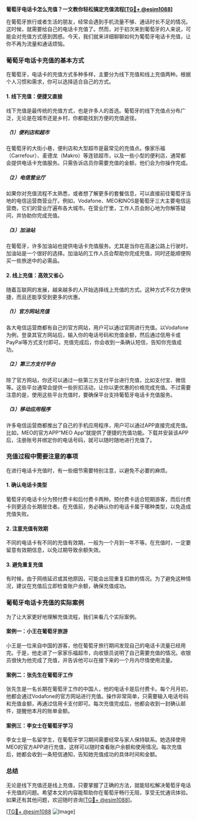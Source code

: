 **葡萄牙电话卡怎么充值？一文教你轻松搞定充值流程[[TG💪+ @esim1088](https://t.me/s/esim1088)]**

在葡萄牙旅行或者生活的朋友，经常会遇到手机流量不够、通话时长不足的情况。这时候，就需要给自己的电话卡充值了。然而，对于初次来到葡萄牙的人来说，可能会对充值方式感到困惑。今天，我们就来详细聊聊如何为葡萄牙电话卡充值，让你不再为流量和通话烦恼。

### 葡萄牙电话卡充值的基本方式

在葡萄牙，电话卡的充值方式多种多样，主要分为线下充值和线上充值两种。根据个人习惯和需求，你可以选择适合自己的方式。

#### 1. 线下充值：便捷又直接

线下充值是最传统的充值方式，也是许多人的首选。葡萄牙的线下充值点分布广泛，无论是在城市还是乡村，你都能找到方便的充值途径。

##### （1）便利店和超市
在葡萄牙的大街小巷，便利店和大型超市是最常见的充值点。像家乐福（Carrefour）、麦德龙（Makro）等连锁超市，以及一些小型的便利店，通常都会提供电话卡充值服务。只需告诉店员你需要充值的金额，他们会为你操作完成。

##### （2）电信营业厅
如果你对充值流程不太熟悉，或者想了解更多的套餐信息，可以直接前往葡萄牙当地的电信运营商营业厅。例如，Vodafone、MEO和NOS是葡萄牙三大主要电信运营商，它们的营业厅遍布各大城市。在营业厅里，工作人员会耐心地为你解答疑问，并协助你完成充值。

##### （3）加油站
在葡萄牙，许多加油站也提供电话卡充值服务。尤其是当你在高速公路上行驶时，加油站是一个很好的选择。加油站的工作人员会帮助你完成充值，同时还能顺便购买一些旅途中的必需品。

#### 2. 线上充值：高效又省心

随着互联网的发展，越来越多的人开始选择线上充值的方式。这种方式不仅方便快捷，而且还能享受到更多的优惠。

##### （1）官方网站充值
各大电信运营商都有自己的官方网站，用户可以通过官网进行充值。以Vodafone为例，登录其官方网站后，输入你的电话号码和充值金额，然后通过信用卡或PayPal等方式支付即可。充值完成后，你会收到一条确认短信，告知你充值成功。

##### （2）第三方支付平台
除了官方网站，你还可以通过一些第三方支付平台进行充值，比如支付宝、微信等。这些平台通常会提供一些折扣活动，让你以更优惠的价格完成充值。不过需要注意的是，使用这些平台充值时，要确保平台支持葡萄牙电话卡充值服务。

##### （3）移动应用程序
许多电信运营商都推出了自己的手机应用程序，用户可以通过APP直接完成充值。比如，MEO的官方APP“MEO App”就提供了便捷的充值功能。下载并安装该APP后，注册账号并绑定你的电话号码，就可以随时随地进行充值了。

### 充值过程中需要注意的事项

在进行电话卡充值时，有一些细节需要特别注意，以避免不必要的麻烦。

#### 1. 确认电话卡类型
葡萄牙的电话卡分为预付费卡和后付费卡两种。预付费卡适合短期游客，而后付费卡则更适合长期居住者。在充值前，务必确认你的电话卡属于哪种类型，以免造成充值失败。

#### 2. 注意充值有效期
不同的电话卡有不同的充值有效期，一般为一个月到一年不等。在充值时，一定要留意有效期信息，以免过期导致余额失效。

#### 3. 避免重复充值
有时候，由于网络延迟或其他原因，可能会出现重复扣款的情况。为了避免这种情况，建议在充值后立即检查账户余额，确保充值成功。

### 葡萄牙电话卡充值的实际案例

为了让大家更好地理解充值流程，我们来看几个实际案例。

#### 案例一：小王在葡萄牙旅游
小王是一位来自中国的游客，他在葡萄牙旅行期间发现自己的电话卡流量已经用完。于是，他走进了一家家乐福超市，向收银员说明了自己需要充值的情况。收银员很快为他完成了充值，并告诉他可以在接下来的一个月内尽情使用流量。

#### 案例二：张先生在葡萄牙工作
张先生是一名长期在葡萄牙工作的中国人，他的电话卡是后付费卡。每个月月初，他都会通过Vodafone的官方网站进行充值。操作非常简单，只需要输入电话号码和充值金额，再通过信用卡支付即可。每次充值完成后，他都会收到一封确认邮件，提醒他本月的账单金额。

#### 案例三：李女士在葡萄牙学习
李女士是一名留学生，在葡萄牙学习期间需要经常与家人保持联系。她选择使用MEO的官方APP进行充值，这样可以随时查看账户余额和使用情况。每次充值后，她都会收到一条短信通知，告知她充值成功的具体时间和金额。

### 总结

无论是线下充值还是线上充值，只要掌握了正确的方法，就能轻松解决葡萄牙电话卡充值的问题。希望本文的内容能帮助你在葡萄牙畅行无阻，享受无忧通讯体验。如果还有其他问题，欢迎随时咨询[[TG💪+ @esim1088](https://t.me/s/esim1088)]。

[[TG💪+ @esim1088](https://t.me/s/esim1088) ![Image](https://i.postimg.cc/4NQfJmqS/Snipaste-2025-05-13-00-14-12.png)]